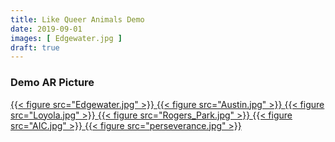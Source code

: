 ```yaml
---
title: Like Queer Animals Demo
date: 2019-09-01
images: [ Edgewater.jpg ]
draft: true
---
```


### Demo AR Picture
<a href="animal1.usdz" rel="ar">
  {{< figure src="Edgewater.jpg" >}}
</a>

<a href="animal2.usdz" rel="ar">
  {{< figure src="Austin.jpg" >}}
</a>

<a href="animal3.usdz" rel="ar">
  {{< figure src="Loyola.jpg" >}}
</a>

<a href="animal4.usdz" rel="ar">
  {{< figure src="Rogers_Park.jpg" >}}
</a>

<a href="animal5.usdz" rel="ar">
  {{< figure src="AIC.jpg" >}}
</a>

<a href="animal6.usdz" rel="ar">
  {{< figure src="perseverance.jpg" >}}
</a>
